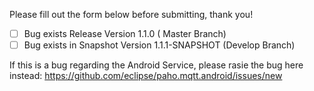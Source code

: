 Please fill out the form below before submitting, thank you!

- [ ] Bug exists Release Version 1.1.0 ( Master Branch)
- [ ] Bug exists in Snapshot Version 1.1.1-SNAPSHOT (Develop Branch)

If this is a bug regarding the Android Service, please rasie the bug here instead: https://github.com/eclipse/paho.mqtt.android/issues/new
